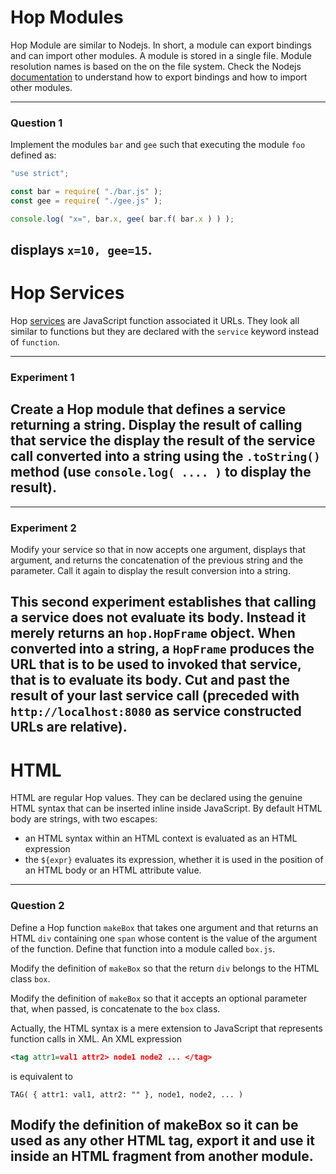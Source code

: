 Hop Modules
===========

Hop Module are similar to Nodejs. In short, a module can export
bindings and can import other modules. A module is stored in a single
file. Module resolution names is based on the on the file
system. Check the Nodejs
[documentation](https://nodejs.org/dist/latest-v8.x/docs/api/modules.html)
to understand how to export bindings and how to import other modules.


-----------------------------------------------------------------------------
### Question 1 ###

Implement the modules `bar` and `gee` such that executing the module `foo`
defined as:

```javascript
"use strict";

const bar = require( "./bar.js" );
const gee = require( "./gee.js" );

console.log( "x=", bar.x, gee( bar.f( bar.x ) ) );
```


displays `x=10, gee=15`.
-----------------------------------------------------------------------------


Hop Services
============

Hop [services](http://localhost:8080/usr/local/share/doc/hop/3.2.0-pre1/index.html)
are JavaScript function associated it URLs. They look all similar to
functions but they are declared with the `service` keyword instead of
`function`.

-----------------------------------------------------------------------------
### Experiment 1 ####

Create a Hop module that defines a service returning a string. Display
the result of calling that service the display the result of the service
call converted into a string using the `.toString()` method (use
`console.log( .... )` to display the result).
-----------------------------------------------------------------------------


-----------------------------------------------------------------------------
### Experiment 2 ####

Modify your service so that in now accepts one argument, displays
that argument, and returns the concatenation of the previous string and
the parameter. Call it again to display the result conversion into a
string.

This second experiment establishes that calling a service does not
evaluate its body. Instead it merely returns an `hop.HopFrame`
object. When converted into a string, a `HopFrame` produces the URL
that is to be used to invoked that service, that is to evaluate its
body. Cut and past the result of your last service call (preceded with
`http://localhost:8080` as service constructed URLs are relative).
-----------------------------------------------------------------------------


HTML
====

HTML are regular Hop values. They can be declared using the genuine
HTML syntax that can be inserted inline inside JavaScript. By default
HTML body are strings, with two escapes:

  - an HTML syntax within an HTML context is evaluated as an HTML expression
  - the `${expr}` evaluates its expression, whether it is used in the
 position of an HTML body or an HTML attribute value.


-----------------------------------------------------------------------------
### Question 2 ####

Define a Hop function `makeBox` that takes one argument and that
returns an HTML `div` containing one `span` whose content is the value
of the argument of the function. Define that function into a module
called `box.js`.

Modify the definition of `makeBox` so that the return `div` belongs to the
HTML class `box`.

Modify the definition of `makeBox` so that it accepts an optional parameter
that, when passed, is concatenate to the `box` class.


Actually, the HTML syntax is a mere extension to JavaScript that represents
function calls in XML. An XML expression

```xml
<tag attr1=val1 attr2> node1 node2 ... </tag>
```

is equivalent to

```hopscript
TAG( { attr1: val1, attr2: "" }, node1, node2, ... )
```

Modify the definition of makeBox so it can be used as any other HTML
tag, export it and use it inside an HTML fragment from another module.
-----------------------------------------------------------------------------
